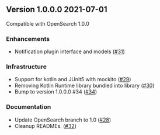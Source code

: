 ## Version 1.0.0.0 2021-07-01

Compatible with OpenSearch 1.0.0

### Enhancements 

  * Notification plugin interface and models ([#31](https://github.com/opensearch-project/common-utils/pull/31))

### Infrastructure

  * Support for kotlin and JUnit5 with mockito ([#29](https://github.com/opensearch-project/common-utils/pull/29))
  * Removing Kotlin Runtime library bundled into library ([#30](https://github.com/opensearch-project/common-utils/pull/30))
  * Bump to version 1.0.0.0 #34 ([#34](https://github.com/opensearch-project/common-utils/pull/34))

### Documentation

  * Update OpenSearch branch to 1.0 ([#28](https://github.com/opensearch-project/common-utils/pull/28)) 
  * Cleanup READMEs. ([#32](https://github.com/opensearch-project/common-utils/pull/32))

